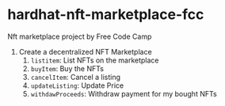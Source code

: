 # hardhat-nft-marketplace-fcc
Nft marketplace project by Free Code Camp

1. Create a decentralized NFT Marketplace
    1. `listitem`: List NFTs on the marketplace
    2. `buyItem`: Buy the NFTs
    3. `cancelItem`: Cancel a listing
    4. `updateListing`: Update Price
    5. `withdawProceeds`: Withdraw payment for my bought NFTs
